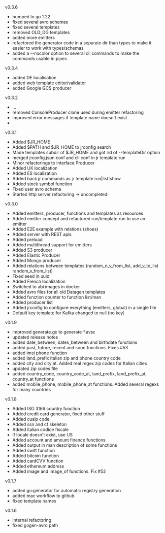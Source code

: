 v0.3.6
- bumped to go 1.22
- fixed several avro schemas  
- fixed several templates
- removed OLD_DG templates
- added more emitters
- refactored the generator code in a separate dir than types to make it easier to work with types/schemas
- added a --nocolor option to several cli commands to make the commands usable in pipes

v0.3.4
- added DE localisation
- added web template editor/validator
- added Google GCS producer

v0.3.2
- ...
- removed ConsoleProducer clone used during emitter refactoring
- improved error messages if template name doesn't exist
- 

v0.3.1
- Added $JR_HOME 
- Added $PATH and $JR_HOME to jrconfig search
- Made templates subdir of $JR_HOME and got rid of --templateDir option
- merged jrconfig.json conf and cli conf in jr template run
- Minor refactorings to interface Producer
- Added UK localization
- Added ES localization
- Added back jr commands as jr template run|list|show
- Added stock symbol function
- Fixed user avro schema
- Started http server refactoring -> uncompleted

v0.3.0
- Added emitters, producer, functions and templates as resources
- Added emitter concept and refactored run/template run to use an emitter
- Added E2E example with relations (shoes)
- Added server with REST apis
- Added preload
- Added multithread support for emitters
- Added S3 producer
- Added Elastic Producer
- Added Mongo producer
- Added relations between templates (random_n_v_from_list, add_v_to_list random_v_from_list)
- Fixed seed in uuid
- Added French localization
- Switched to ubi images in docker
- Added avro files for all old Datagen templates
- Added function counter to function list/man
- Added producer list
- Added jrconfig to configure everything (emitters, global) in a single file
- Default key template for Kafka changed to null (no key)

v0.1.9
- improved generate.go to generate *.avsc
- updated release notes
- added date_between, dates_between and birthdate functions
- added past, future, recent and soon functions. Fixes #53
- added imei phone function
- added land_prefix italian zip and phone country code
- added city and city at. Added real regex zip codes for Italian cities
- updated zip codes file
- added country_code, country_code_at, land_prefix, land_prefix_at, country_at functions
- added mobile_phone, mobile_phone_at functions. Added several regexs for many countries

v0.1.8

- Added ISO 3166 country function
- Added credit card generator, fixed other stuff
- Added cusip code
- Added ssn and cf skeleton
- Added italian codice fiscale
- if locale doesn't exist, use US
- Added account and amount finance functions
- Added output in man description of some functions
- Added swift function
- Added bitcoin function
- Added cardCVV function
- Added ethereum address
- Added image and image_of functions. Fix #52

v0.1.7
- added go:generator for automatic registry generation
- added mac workflow to github
- fixed template names

v0.1.6
- internal refactoring
- fixed gogen-avro path
